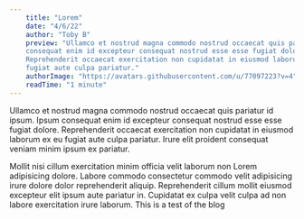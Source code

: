 ```yaml
---
    title: "Lorem"
    date: "4/6/22"
    author: "Toby B"
    preview: "Ullamco et nostrud magna commodo nostrud occaecat quis pariatur id ipsum. Ipsum
    consequat enim id excepteur consequat nostrud esse esse fugiat dolore.
    Reprehenderit occaecat exercitation non cupidatat in eiusmod laborum ex eu
    fugiat aute culpa pariatur."
    authorImage: "https://avatars.githubusercontent.com/u/77097223?v=4"
    readTime: "1 minute"
---
```


Ullamco et nostrud magna commodo nostrud occaecat quis pariatur id ipsum. Ipsum
consequat enim id excepteur consequat nostrud esse esse fugiat dolore.
Reprehenderit occaecat exercitation non cupidatat in eiusmod laborum ex eu
fugiat aute culpa pariatur. Irure elit proident consequat veniam minim ipsum ex
pariatur.

Mollit nisi cillum exercitation minim officia velit laborum non Lorem
adipisicing dolore. Labore commodo consectetur commodo velit adipisicing irure
dolore dolor reprehenderit aliquip. Reprehenderit cillum mollit eiusmod
excepteur elit ipsum aute pariatur in. Cupidatat ex culpa velit culpa ad non
labore exercitation irure laborum. This is a test of the blog